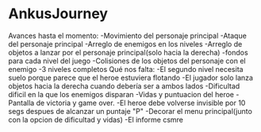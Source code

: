 # AnkusJourney
Avances hasta el momento:
-Movimiento del personaje principal
-Ataque del personaje principal
-Arreglo de enemigos en los niveles 
-Arreglo de objetos a lanzar por el personaje principal(solo hacia la derecha)
-fondos para cada nivel del juego
-Colisiones de los objetos del personaje con el enemigo
-3 niveles completos
Qué nos falta:
-El segundo nivel necesita suelo porque parece que el heroe estuviera flotando
-El jugador solo lanza objetos hacia la derecha cuando debería ser a ambos lados
-Dificultad dificil en la que los enemigos disparan
-Vidas y puntuacion del heroe
-Pantalla de victoria y game over.
-El heroe debe volverse invisible por 10 segs despues de alcanzar un puntaje "P"
-Decorar el menu principal(junto con la opcion de dificultad y vidas)
-El informe csmre

